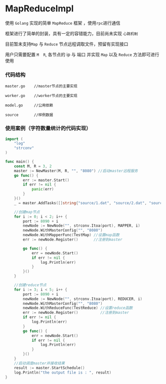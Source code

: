 # MapReduceImpl


使用 `Golang` 实现的简单 `MapReduce` 框架 ，使用`rpc`进行通信 

框架进行了简单的封装，具有一定的容错能力，目前尚未实现 `心跳机制` 

目前暂未支持`Map` 与 `Reduce` 节点远程调取文件，预留有实现接口

用户只需要配置 ` M  R `, 各节点的 ip 与 端口 并实现  `Map` 以及 `Reduce` 方法即可进行使用

### 代码结构

```
master.go    //master节点的主要实现

worker.go    //worker节点的主要实现

model.go     //公用依赖

source       //样例数据     
```

### 使用案例（字符数量统计的代码实现）

```  go
import (
	"log"
	"strconv"
)

func main() {
	const M, R = 3, 2
	master := NewMaster(M, R, "", "8080") //启动master远程服务
	go func() {
		err := master.Start()
		if err != nil {
			panic(err)
		}
	}()
	_ = master.AddTasks([]string{"source/1.dat", "source/2.dat", "source/3.dat"}) //添加任务

	//创建map节点
	for i := 0; i < 2; i++ {
		port := 8090 + i
		newNode := NewNode("", strconv.Itoa(port), MAPPER, i)
		newNode.WithMasterConfig("", "8080")
		newNode.WithMapperFunc(TestMap) //设置map函数
		err := newNode.Register()       //注册到master

		go func() {
			err = newNode.Start()
			if err != nil {
				log.Println(err)
			}
		}()
	}

	//创建reduce节点
	for i := 3; i < 5; i++ {
		port := 8090 + i
		newNode := NewNode("", strconv.Itoa(port), REDUCER, i)
		newNode.WithMasterConfig("", "8080")
		newNode.WithReduceFunc(TestReduce) //设置reduce函数
		err := newNode.Register()          //注册到master
		if err != nil {
			log.Println(err)
		}
		go func() {
			err = newNode.Start()
			if err != nil {
				log.Println(err)
			}
		}()
	}
	//启动调度master并接收结果
	result := master.StartSchedule()
	log.Println("the output file is : ", result)
}




``` 
